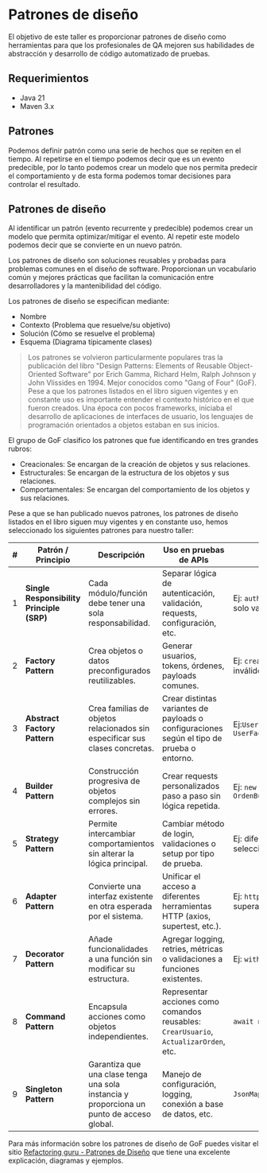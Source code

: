 # Patrones de diseño

El objetivo de este taller es proporcionar patrones de diseño como herramientas para que los profesionales de QA mejoren sus habilidades de abstracción y desarrollo de código automatizado de pruebas.

## Requerimientos
- Java 21
- Maven 3.x

## Patrones
Podemos definir patrón como una serie de hechos que se repiten en el tiempo. Al repetirse en el tiempo podemos decir que es un evento predecible, por lo tanto podemos crear un modelo que nos permita predecir el comportamiento y de esta forma podemos tomar decisiones para controlar el resultado.

## Patrones de diseño

Al identificar un patrón (evento recurrente y predecible) 
podemos crear un modelo que permita optimizar/mitigar el evento.
Al repetir este modelo podemos decir que se convierte en un nuevo patrón.

Los patrones de diseño son soluciones reusables y probadas para problemas comunes en el diseño de software. Proporcionan un vocabulario común y mejores prácticas que facilitan la comunicación entre desarrolladores y la mantenibilidad del código.

Los patrones de diseño se especifican mediante:
- Nombre
- Contexto (Problema que resuelve/su objetivo)
- Solución (Cómo se resuelve el problema)
- Esquema (Diagrama típicamente clases)

> Los patrones se volvieron particularmente populares tras la publicación del libro "Design Patterns: Elements of Reusable Object-Oriented Software" por Erich Gamma, Richard Helm, Ralph Johnson y John Vlissides en 1994. Mejor conocidos como "Gang of Four" (GoF). 
> Pese a que los patrones listados en el libro siguen vigentes y en constante uso es importante entender el contexto histórico en el que fueron creados. Una época con pocos frameworks, iniciaba el desarrollo de aplicaciones de interfaces de usuario, los lenguajes de programación orientados a objetos estaban en sus inicios. 

El grupo de GoF clasifico los patrones que fue identificando en tres grandes rubros:

- Creacionales: Se encargan de la creación de objetos y sus relaciones.
- Estructurales: Se encargan de la estructura de los objetos y sus relaciones.
- Comportamentales: Se encargan del comportamiento de los objetos y sus relaciones.


Pese a que se han publicado nuevos patrones, los patrones de diseño listados en el libro siguen muy vigentes y en constante uso, hemos seleccionado los siguientes patrones para nuestro taller:

| **#** | **Patrón / Principio**                    | **Descripción**                                                             | **Uso en pruebas de APIs**                                                                 | **Ejemplo**                                                                     |
| ----: | ----------------------------------------- | --------------------------------------------------------------------------- | ------------------------------------------------------------------------------------------ | ------------------------------------------------------------------------------- |
|     1 | **Single Responsibility Principle (SRP)** | Cada módulo/función debe tener una sola responsabilidad.                    | Separar lógica de autenticación, validación, requests, configuración, etc.                 | Ej: `auth.js` solo maneja autenticación, `validators.js` solo validaciones.     |
|     2 | **Factory Pattern**                       | Crea objetos o datos preconfigurados reutilizables.                         | Generar usuarios, tokens, órdenes, payloads comunes.                                       | Ej: `crearUsuario(tipo)` puede generar usuarios válidos, inválidos, admin, etc. |
|     3 | **Abstract Factory Pattern**              | Crea familias de objetos relacionados sin especificar sus clases concretas. | Crear distintas variantes de payloads o configuraciones según el tipo de prueba o entorno. | Ej:`UserFactory.admin().build()` vs `UserFactory.invitado().build()`            |
|     4 | **Builder Pattern**                       | Construcción progresiva de objetos complejos sin errores.                   | Crear requests personalizados paso a paso sin lógica repetida.                             | Ej: `new OrdenBuilder().conProducto(3).conCantidad(2).build()`                  |
|     5 | **Strategy Pattern**                      | Permite intercambiar comportamientos sin alterar la lógica principal.       | Cambiar método de login, validaciones o setup por tipo de prueba.                          | Ej: diferentes estrategias de login (OAuth, JWT, apikey) seleccionables.        |
|     6 | **Adapter Pattern**                       | Convierte una interfaz existente en otra esperada por el sistema.           | Unificar el acceso a diferentes herramientas HTTP (axios, supertest, etc.).                | Ej: `httpClient.get(...)` que por debajo usa axios o superagent según config    |
|     7 | **Decorator Pattern**                     | Añade funcionalidades a una función sin modificar su estructura.            | Agregar logging, retries, métricas o validaciones a funciones existentes.                  | Ej: `withRetry(crearOrden)` o `withLogger(getUser)`                             |
|     8 | **Command Pattern**                       | Encapsula acciones como objetos independientes.                             | Representar acciones como comandos reusables: `CrearUsuario`, `ActualizarOrden`, etc.      | `await new CrearUsuarioCommand(payload).ejecutar()`                             |
|     9 | **Singleton Pattern**                     | Garantiza que una clase tenga una sola instancia y proporciona un punto de acceso global. | Manejo de configuración, logging, conexión a base de datos, etc. | `JsonMapper.getInstance()` |

Para más información sobre los patrones de diseño de GoF puedes visitar el sitio [Refactoring guru - Patrones de Diseño](https://refactoring.guru/es/design-patterns) que tiene una excelente explicación, diagramas y ejemplos. 




